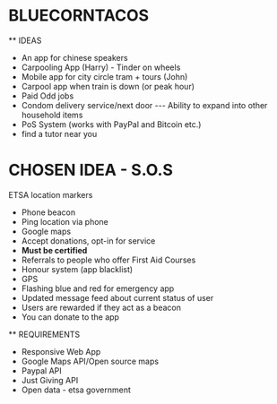 BLUECORNTACOS
=============

** IDEAS
- An app for chinese speakers
- Carpooling App (Harry) - Tinder on wheels
- Mobile app for city circle tram + tours (John)
- Carpool app when train is down (or peak hour)
- Paid Odd jobs
- Condom delivery service/next door
--- Ability to expand into other household items
- PoS System (works with PayPal and Bitcoin etc.)
- find a tutor near you

CHOSEN IDEA - S.O.S
===================
ETSA location markers
- Phone beacon
- Ping location via phone
- Google maps
- Accept donations, opt-in for service
- **Must be certified**
- Referrals to people who offer First Aid Courses
- Honour system (app blacklist)
- GPS
- Flashing blue and red for emergency app
- Updated message feed about current status of user
- Users are rewarded if they act as a beacon
- You can donate to the app

** REQUIREMENTS
- Responsive Web App
- Google Maps API/Open source maps
- Paypal API
- Just Giving API
- Open data - etsa government
